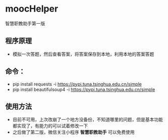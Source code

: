 # moocHelper
智慧职教助手第一版

## 程序原理
- 模拟一次答题，然后查看答案，将答案保存到本地，利用本地的答案答题

## 命令：

- pip install requests -i https://pypi.tuna.tsinghua.edu.cn/simple
- pip install beautifulsoup4 -i https://pypi.tuna.tsinghua.edu.cn/simple

## 使用方法
- 目前不可用，上次改崩了一个地方没备份，不知道哪里的问题，但是基本功能都实现了，有能力的可以试着修改一下
- 之后做了第二版，微信关注小程序 **智慧职教助手** 可以免费使用
